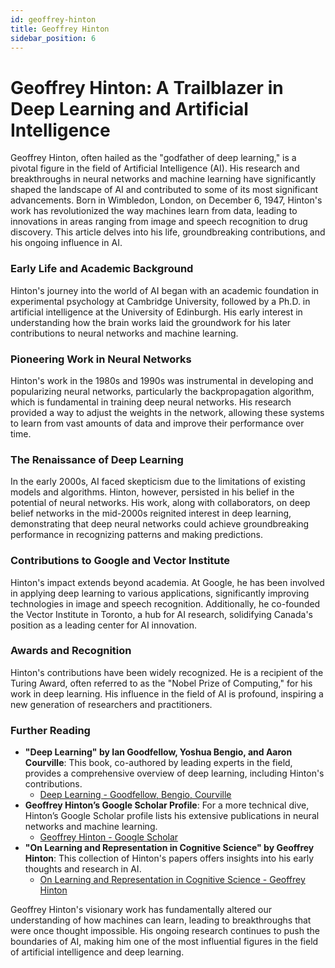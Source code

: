 ```yaml
---
id: geoffrey-hinton
title: Geoffrey Hinton
sidebar_position: 6
---
```


# Geoffrey Hinton: A Trailblazer in Deep Learning and Artificial Intelligence

Geoffrey Hinton, often hailed as the "godfather of deep learning," is a pivotal figure in the field of Artificial Intelligence (AI). His research and breakthroughs in neural networks and machine learning have significantly shaped the landscape of AI and contributed to some of its most significant advancements. Born in Wimbledon, London, on December 6, 1947, Hinton's work has revolutionized the way machines learn from data, leading to innovations in areas ranging from image and speech recognition to drug discovery. This article delves into his life, groundbreaking contributions, and his ongoing influence in AI.

### Early Life and Academic Background
Hinton's journey into the world of AI began with an academic foundation in experimental psychology at Cambridge University, followed by a Ph.D. in artificial intelligence at the University of Edinburgh. His early interest in understanding how the brain works laid the groundwork for his later contributions to neural networks and machine learning.

### Pioneering Work in Neural Networks
Hinton's work in the 1980s and 1990s was instrumental in developing and popularizing neural networks, particularly the backpropagation algorithm, which is fundamental in training deep neural networks. His research provided a way to adjust the weights in the network, allowing these systems to learn from vast amounts of data and improve their performance over time.

### The Renaissance of Deep Learning
In the early 2000s, AI faced skepticism due to the limitations of existing models and algorithms. Hinton, however, persisted in his belief in the potential of neural networks. His work, along with collaborators, on deep belief networks in the mid-2000s reignited interest in deep learning, demonstrating that deep neural networks could achieve groundbreaking performance in recognizing patterns and making predictions.

### Contributions to Google and Vector Institute
Hinton's impact extends beyond academia. At Google, he has been involved in applying deep learning to various applications, significantly improving technologies in image and speech recognition. Additionally, he co-founded the Vector Institute in Toronto, a hub for AI research, solidifying Canada's position as a leading center for AI innovation.

### Awards and Recognition
Hinton's contributions have been widely recognized. He is a recipient of the Turing Award, often referred to as the "Nobel Prize of Computing," for his work in deep learning. His influence in the field of AI is profound, inspiring a new generation of researchers and practitioners.

### Further Reading
- **"Deep Learning" by Ian Goodfellow, Yoshua Bengio, and Aaron Courville**: This book, co-authored by leading experts in the field, provides a comprehensive overview of deep learning, including Hinton's contributions.
  - [Deep Learning - Goodfellow, Bengio, Courville](https://www.deeplearningbook.org/)
- **Geoffrey Hinton’s Google Scholar Profile**: For a more technical dive, Hinton’s Google Scholar profile lists his extensive publications in neural networks and machine learning.
  - [Geoffrey Hinton - Google Scholar](https://scholar.google.com/citations?user=JicYPdAAAAAJ)
- **"On Learning and Representation in Cognitive Science" by Geoffrey Hinton**: This collection of Hinton's papers offers insights into his early thoughts and research in AI.
  - [On Learning and Representation in Cognitive Science - Geoffrey Hinton](https://www.amazon.com/Learning-Representation-Cognitive-Science-Dissertations/dp/0893914046)

Geoffrey Hinton's visionary work has fundamentally altered our understanding of how machines can learn, leading to breakthroughs that were once thought impossible. His ongoing research continues to push the boundaries of AI, making him one of the most influential figures in the field of artificial intelligence and deep learning.